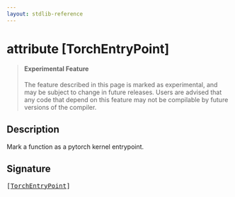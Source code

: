 ```yaml
---
layout: stdlib-reference
---
```


# attribute [TorchEntryPoint]

> #### Experimental Feature
> The feature described in this page is marked as experimental, and may be subject to change in future releases.
> Users are advised that any code that depend on this feature may not be compilable by future versions of the compiler.

## Description

Mark a function as a pytorch kernel entrypoint.


## Signature

<pre>
[<a href=".html">TorchEntryPoint</a>]
</pre>

